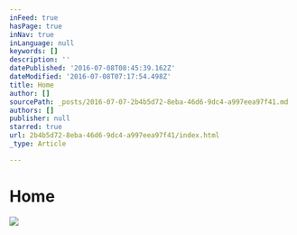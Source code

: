 ```yaml
---
inFeed: true
hasPage: true
inNav: true
inLanguage: null
keywords: []
description: ''
datePublished: '2016-07-08T08:45:39.162Z'
dateModified: '2016-07-08T07:17:54.498Z'
title: Home
author: []
sourcePath: _posts/2016-07-07-2b4b5d72-8eba-46d6-9dc4-a997eea97f41.md
authors: []
publisher: null
starred: true
url: 2b4b5d72-8eba-46d6-9dc4-a997eea97f41/index.html
_type: Article

---
```

# Home
![](https://the-grid-user-content.s3-us-west-2.amazonaws.com/000cc00b-b237-4fcf-941d-8fa9f14c0bf9.jpg)